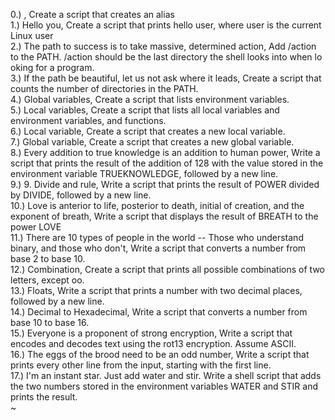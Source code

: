 0.) <o>, Create a script that creates an alias                                                                                                           
1.) Hello you, Create a script that prints hello user, where user is the current Linux user                                                              
2.) The path to success is to take massive, determined action, Add /action to the PATH. /action should be the last directory the shell looks into when lo
oking for a program.                                                                                                                                     
3.) If the path be beautiful, let us not ask where it leads, Create a script that counts the number of directories in the PATH.                          
4.) Global variables, Create a script that lists environment variables.                                                                                  
5.) Local variables, Create a script that lists all local variables and environment variables, and functions.                                            
6.) Local variable, Create a script that creates a new local variable.                                                                                   
7.) Global variable, Create a script that creates a new global variable.                                                                                 
8.) Every addition to true knowledge is an addition to human power, Write a script that prints the result of the addition of 128 with the value stored in
 the environment variable TRUEKNOWLEDGE, followed by a new line.                                                                                         
9.) 9. Divide and rule, Write a script that prints the result of POWER divided by DIVIDE, followed by a new line.                                        
10.) Love is anterior to life, posterior to death, initial of creation, and the exponent of breath, Write a script that displays the result of BREATH to 
the power LOVE                                                                                                                                           
11.) There are 10 types of people in the world -- Those who understand binary, and those who don't, Write a script that converts a number from base 2 to 
base 10.                                                                                                                                                 
12.) Combination, Create a script that prints all possible combinations of two letters, except oo.                                                       
13.) Floats, Write a script that prints a number with two decimal places, followed by a new line.                                                        
14.) Decimal to Hexadecimal, Write a script that converts a number from base 10 to base 16.                                                              
15.) Everyone is a proponent of strong encryption, Write a script that encodes and decodes text using the rot13 encryption. Assume ASCII.                
16.) The eggs of the brood need to be an odd number, Write a script that prints every other line from the input, starting with the first line.           
17.) I'm an instant star. Just add water and stir. Write a shell script that adds the two numbers stored in the environment variables WATER and STIR and 
prints the result.                                                                                                                                       
~
